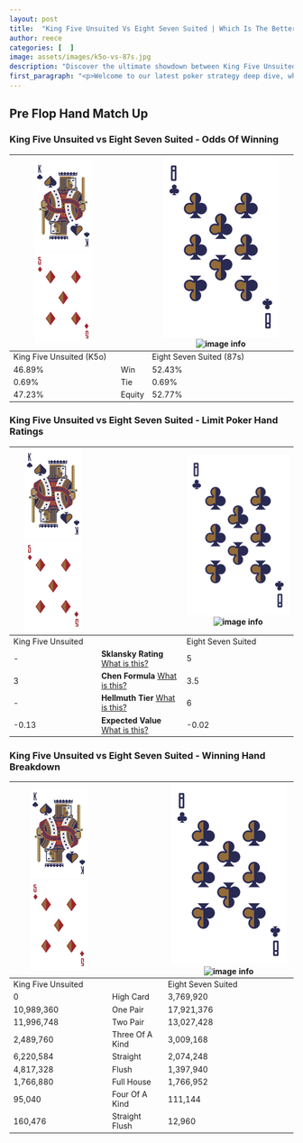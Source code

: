 ```yaml
---
layout: post
title:  "King Five Unsuited Vs Eight Seven Suited | Which Is The Better Hand In Poker? A Complete Guide"
author: reece
categories: [  ]
image: assets/images/k5o-vs-87s.jpg
description: "Discover the ultimate showdown between King Five Unsuited and Eight Seven Suited in poker! Uncover the odds, strategies, and scenarios where one hand triumphs over the other. Get ready to up your poker game with this thrilling analysis."
first_paragraph: "<p>Welcome to our latest poker strategy deep dive, where we're pitting two distinct hands against each other in a high-stakes showdown: King Five Unsuited vs Eight Seven Suited.</p><p>In the dynamic world of poker, every decision counts, and knowing which hand holds the upper hand is key to your success at the table.</p><p>In this article, we'll dissect these two hands, explore the scenarios where one dominates the other, and equip you with the knowledge to make strategic choices that can tip the odds in your favor.</p><p>Get ready to unravel the intriguing dynamics of these poker hands and elevate your game to new heights.</p>"
---
```




[comment]: # (sp0)

## Pre Flop Hand Match Up

<div class="table hand-ratings" markdown="1"> 



### King Five Unsuited vs Eight Seven Suited - Odds Of Winning


    
| ![image info](assets/images/hand1/K.png) ![image info](assets/images/hand1/5o.png) |  | ![image info](assets/images/hand2/8.png) ![image info](assets/images/hand2/7s.png) |
| -------- | -------- | -------- |
| King Five Unsuited (K5o) |  | Eight Seven Suited (87s) |
| 46.89% | Win | 52.43% |
| 0.69% | Tie | 0.69% |
| 47.23% | Equity | 52.77% |




[comment]: # (sp1)



### King Five Unsuited vs Eight Seven Suited - Limit Poker Hand Ratings


    
| ![image info](assets/images/hand1/K.png) ![image info](assets/images/hand1/5o.png) |  | ![image info](assets/images/hand2/8.png) ![image info](assets/images/hand2/7s.png) |
| -------- | -------- | -------- |
| King Five Unsuited |  | Eight Seven Suited |
| - | **Sklansky Rating** [What is this?](/sklansky-rating-explained) | 5 |
| 3 | **Chen Formula** [What is this?](/chen-formula-explained) | 3.5 |
| - | **Hellmuth Tier** [What is this?](/Hellmuth-tier-explained) | 6 |
| -0.13 | **Expected Value** [What is this?](/expected-value-explained) | -0.02 |




[comment]: # (sp2)



### King Five Unsuited vs Eight Seven Suited - Winning Hand Breakdown


    
| ![image info](assets/images/hand1/K.png) ![image info](assets/images/hand1/5o.png) |  | ![image info](assets/images/hand2/8.png) ![image info](assets/images/hand2/7s.png) |
| -------- | -------- | -------- |
| King Five Unsuited |  | Eight Seven Suited |
| 0 | High Card | 3,769,920 |
| 10,989,360 | One Pair | 17,921,376 |
| 11,996,748 | Two Pair | 13,027,428 |
| 2,489,760 | Three Of A Kind | 3,009,168 |
| 6,220,584 | Straight | 2,074,248 |
| 4,817,328 | Flush | 1,397,940 |
| 1,766,880 | Full House | 1,766,952 |
| 95,040 | Four Of A Kind | 111,144 |
| 160,476 | Straight Flush | 12,960 |




[comment]: # (sp3)



</div>

[comment]: # (sp4)



[comment]: # (sp5)

